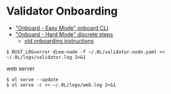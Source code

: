 # Validator Onboarding

* ["Onboard - Easy Mode" onboard CLI](https://github.com/OLSF/libra/blob/main/ol/documentation/node-ops/validators/validator_onboarding_easy_mode.md)
* ["Onboard - Hard Mode" discrete steps](https://github.com/OLSF/libra/blob/main/ol/documentation/node-ops/validators/validator_onboarding_hard_mode.md)
  - [old onboarding instructions](https://github.com/roamingrabbit/libra/blob/rr-update-validator-setup-docs/ol/documentation/validator_setup.md)
```console
$ RUST_LOG=error diem-node -f ~/.0L/validator.node.yaml >> ~/.0L/logs/validator.log 2>&1
```
web server
```console
$ ol serve --update
$ ol serve -c >> ~/.0L/logs/web.log 2>&1
```

